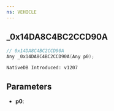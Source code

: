 ```yaml
---
ns: VEHICLE
---
```

## _0x14DA8C4BC2CCD90A

```c
// 0x14DA8C4BC2CCD90A
Any _0x14DA8C4BC2CCD90A(Any p0);
```

```
NativeDB Introduced: v1207
```

## Parameters
* **p0**:
